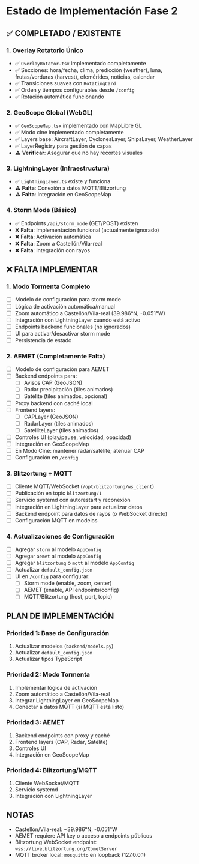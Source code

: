 # Estado de Implementación Fase 2

## ✅ COMPLETADO / EXISTENTE

### 1. Overlay Rotatorio Único
- ✅ `OverlayRotator.tsx` implementado completamente
- ✅ Secciones: hora/fecha, clima, predicción (weather), luna, frutas/verduras (harvest), efemérides, noticias, calendar
- ✅ Transiciones suaves con `RotatingCard`
- ✅ Orden y tiempos configurables desde `/config`
- ✅ Rotación automática funcionando

### 2. GeoScope Global (WebGL)
- ✅ `GeoScopeMap.tsx` implementado con MapLibre GL
- ✅ Modo cine implementado completamente
- ✅ Layers base: AircraftLayer, CyclonesLayer, ShipsLayer, WeatherLayer
- ✅ LayerRegistry para gestión de capas
- ⚠️ **Verificar**: Asegurar que no hay recortes visuales

### 3. LightningLayer (Infraestructura)
- ✅ `LightningLayer.ts` existe y funciona
- ⚠️ **Falta**: Conexión a datos MQTT/Blitzortung
- ⚠️ **Falta**: Integración en GeoScopeMap

### 4. Storm Mode (Básico)
- ✅ Endpoints `/api/storm_mode` (GET/POST) existen
- ❌ **Falta**: Implementación funcional (actualmente ignorado)
- ❌ **Falta**: Activación automática
- ❌ **Falta**: Zoom a Castellón/Vila-real
- ❌ **Falta**: Integración con rayos

## ❌ FALTA IMPLEMENTAR

### 1. Modo Tormenta Completo
- [ ] Modelo de configuración para storm mode
- [ ] Lógica de activación automática/manual
- [ ] Zoom automático a Castellón/Vila-real (39.986°N, -0.051°W)
- [ ] Integración con LightningLayer cuando está activo
- [ ] Endpoints backend funcionales (no ignorados)
- [ ] UI para activar/desactivar storm mode
- [ ] Persistencia de estado

### 2. AEMET (Completamente Falta)
- [ ] Modelo de configuración para AEMET
- [ ] Backend endpoints para:
  - [ ] Avisos CAP (GeoJSON)
  - [ ] Radar precipitación (tiles animados)
  - [ ] Satélite (tiles animados, opcional)
- [ ] Proxy backend con caché local
- [ ] Frontend layers:
  - [ ] CAPLayer (GeoJSON)
  - [ ] RadarLayer (tiles animados)
  - [ ] SatelliteLayer (tiles animados)
- [ ] Controles UI (play/pause, velocidad, opacidad)
- [ ] Integración en GeoScopeMap
- [ ] En Modo Cine: mantener radar/satélite; atenuar CAP
- [ ] Configuración en `/config`

### 3. Blitzortung + MQTT
- [ ] Cliente MQTT/WebSocket (`/opt/blitzortung/ws_client`)
- [ ] Publicación en topic `blitzortung/1`
- [ ] Servicio systemd con autorestart y reconexión
- [ ] Integración en LightningLayer para actualizar datos
- [ ] Backend endpoint para datos de rayos (o WebSocket directo)
- [ ] Configuración MQTT en modelos

### 4. Actualizaciones de Configuración
- [ ] Agregar `storm` al modelo `AppConfig`
- [ ] Agregar `aemet` al modelo `AppConfig`
- [ ] Agregar `blitzortung` o `mqtt` al modelo `AppConfig`
- [ ] Actualizar `default_config.json`
- [ ] UI en `/config` para configurar:
  - [ ] Storm mode (enable, zoom, center)
  - [ ] AEMET (enable, API endpoints/config)
  - [ ] MQTT/Blitzortung (host, port, topic)

## PLAN DE IMPLEMENTACIÓN

### Prioridad 1: Base de Configuración
1. Actualizar modelos (`backend/models.py`)
2. Actualizar `default_config.json`
3. Actualizar tipos TypeScript

### Prioridad 2: Modo Tormenta
1. Implementar lógica de activación
2. Zoom automático a Castellón/Vila-real
3. Integrar LightningLayer en GeoScopeMap
4. Conectar a datos MQTT (si MQTT está listo)

### Prioridad 3: AEMET
1. Backend endpoints con proxy y caché
2. Frontend layers (CAP, Radar, Satélite)
3. Controles UI
4. Integración en GeoScopeMap

### Prioridad 4: Blitzortung/MQTT
1. Cliente WebSocket/MQTT
2. Servicio systemd
3. Integración con LightningLayer

## NOTAS

- Castellón/Vila-real: ~39.986°N, -0.051°W
- AEMET requiere API key o acceso a endpoints públicos
- Blitzortung WebSocket endpoint: `wss://live.blitzortung.org/CometServer`
- MQTT broker local: `mosquitto` en loopback (127.0.0.1)

